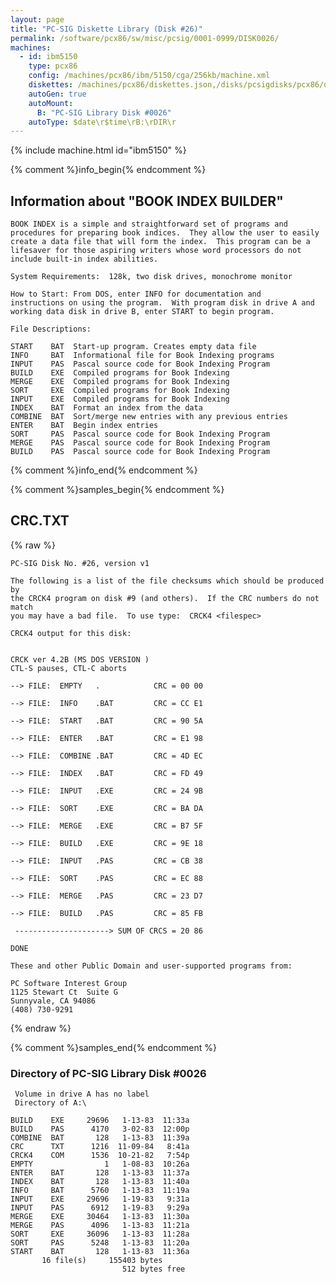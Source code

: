```yaml
---
layout: page
title: "PC-SIG Diskette Library (Disk #26)"
permalink: /software/pcx86/sw/misc/pcsig/0001-0999/DISK0026/
machines:
  - id: ibm5150
    type: pcx86
    config: /machines/pcx86/ibm/5150/cga/256kb/machine.xml
    diskettes: /machines/pcx86/diskettes.json,/disks/pcsigdisks/pcx86/diskettes.json
    autoGen: true
    autoMount:
      B: "PC-SIG Library Disk #0026"
    autoType: $date\r$time\rB:\rDIR\r
---
```


{% include machine.html id="ibm5150" %}

{% comment %}info_begin{% endcomment %}

## Information about "BOOK INDEX BUILDER"

    BOOK INDEX is a simple and straightforward set of programs and
    procedures for preparing book indices.  They allow the user to easily
    create a data file that will form the index.  This program can be a
    lifesaver for those aspiring writers whose word processors do not
    include built-in index abilities.
    
    System Requirements:  128k, two disk drives, monochrome monitor
    
    How to Start: From DOS, enter INFO for documentation and
    instructions on using the program.  With program disk in drive A and
    working data disk in drive B, enter START to begin program.
    
    File Descriptions:
    
    START    BAT  Start-up program. Creates empty data file
    INFO     BAT  Informational file for Book Indexing programs
    INPUT    PAS  Pascal source code for Book Indexing Program
    BUILD    EXE  Compiled programs for Book Indexing
    MERGE    EXE  Compiled programs for Book Indexing
    SORT     EXE  Compiled programs for Book Indexing
    INPUT    EXE  Compiled programs for Book Indexing
    INDEX    BAT  Format an index from the data
    COMBINE  BAT  Sort/merge new entries with any previous entries
    ENTER    BAT  Begin index entries
    SORT     PAS  Pascal source code for Book Indexing Program
    MERGE    PAS  Pascal source code for Book Indexing Program
    BUILD    PAS  Pascal source code for Book Indexing Program
{% comment %}info_end{% endcomment %}

{% comment %}samples_begin{% endcomment %}

## CRC.TXT

{% raw %}
```
PC-SIG Disk No. #26, version v1 

The following is a list of the file checksums which should be produced by
the CRCK4 program on disk #9 (and others).  If the CRC numbers do not match
you may have a bad file.  To use type:  CRCK4 <filespec>

CRCK4 output for this disk:


CRCK ver 4.2B (MS DOS VERSION )
CTL-S pauses, CTL-C aborts

--> FILE:  EMPTY   .            CRC = 00 00

--> FILE:  INFO    .BAT         CRC = CC E1

--> FILE:  START   .BAT         CRC = 90 5A

--> FILE:  ENTER   .BAT         CRC = E1 98

--> FILE:  COMBINE .BAT         CRC = 4D EC

--> FILE:  INDEX   .BAT         CRC = FD 49

--> FILE:  INPUT   .EXE         CRC = 24 9B

--> FILE:  SORT    .EXE         CRC = BA DA

--> FILE:  MERGE   .EXE         CRC = B7 5F

--> FILE:  BUILD   .EXE         CRC = 9E 18

--> FILE:  INPUT   .PAS         CRC = CB 38

--> FILE:  SORT    .PAS         CRC = EC 88

--> FILE:  MERGE   .PAS         CRC = 23 D7

--> FILE:  BUILD   .PAS         CRC = 85 FB

 ---------------------> SUM OF CRCS = 20 86

DONE

These and other Public Domain and user-supported programs from:

PC Software Interest Group
1125 Stewart Ct  Suite G
Sunnyvale, CA 94086
(408) 730-9291
```
{% endraw %}

{% comment %}samples_end{% endcomment %}

### Directory of PC-SIG Library Disk #0026

     Volume in drive A has no label
     Directory of A:\

    BUILD    EXE     29696   1-13-83  11:33a
    BUILD    PAS      4170   3-02-83  12:00p
    COMBINE  BAT       128   1-13-83  11:39a
    CRC      TXT      1216  11-09-84   8:41a
    CRCK4    COM      1536  10-21-82   7:54p
    EMPTY                1   1-08-83  10:26a
    ENTER    BAT       128   1-13-83  11:37a
    INDEX    BAT       128   1-13-83  11:40a
    INFO     BAT      5760   1-13-83  11:19a
    INPUT    EXE     29696   1-19-83   9:31a
    INPUT    PAS      6912   1-19-83   9:29a
    MERGE    EXE     30464   1-13-83  11:30a
    MERGE    PAS      4096   1-13-83  11:21a
    SORT     EXE     36096   1-13-83  11:28a
    SORT     PAS      5248   1-13-83  11:20a
    START    BAT       128   1-13-83  11:36a
           16 file(s)     155403 bytes
                             512 bytes free
